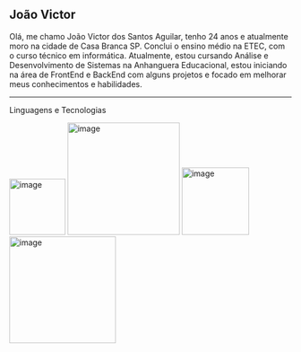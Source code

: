João Victor 
-----------------------------------------------------------------------------------

Olá, me chamo João Victor dos Santos Aguilar, tenho 24 anos e atualmente moro na cidade de Casa Branca SP. Conclui o ensino médio na ETEC, com o curso
técnico em informática. Atualmente, estou cursando Análise e Desenvolvimento de Sistemas na Anhanguera Educacional, estou iniciando na área de FrontEnd e BackEnd
com alguns projetos e focado em melhorar meus conhecimentos e habilidades. 

___________________________________________________________________________________
Linguagens e Tecnologias

<img width="100" height="100" alt="image" src="https://github.com/user-attachments/assets/5125f5e9-023b-4ad6-8bbb-5456ba6b1ffd" />   <img width="200" height="200" alt="image" src="https://github.com/user-attachments/assets/c33ee5b8-9c24-45ab-aa48-acd944cab4b0" /> <img width="120" height="120" alt="image" src="https://github.com/user-attachments/assets/077ba8e9-ce86-4222-a50d-6a63e9591910" /> <img width="190" height="190" alt="image" src="https://github.com/user-attachments/assets/85f5caa4-f3ee-4a94-887b-aae170b1013c" />







<!---
joaovaguilar/joaovaguilar is a ✨ special ✨ repository because its `README.md` (this file) appears on your GitHub profile.
You can click the Preview link to take a look at your changes.
--->
